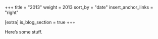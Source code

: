 +++
title = "2013"
weight = 2013
sort_by = "date"
insert_anchor_links = "right"

[extra]
is_blog_section = true
+++

Here’s some stuff.

